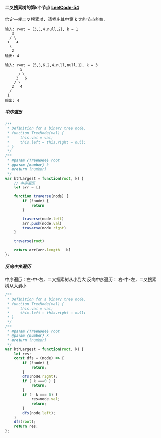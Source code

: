 #### 二叉搜索树的第k个节点 [LeetCode-54](https://leetcode.cn/problems/er-cha-sou-suo-shu-de-di-kda-jie-dian-lcof/)

给定一棵二叉搜索树，请找出其中第 k 大的节点的值。

```
输入: root = [3,1,4,null,2], k = 1
   3
  / \
 1   4
  \
   2
输出: 4
```

```
输入: root = [5,3,6,2,4,null,null,1], k = 3
       5
      / \
     3   6
    / \
   2   4
  /
 1
输出: 4
```
##### 中序遍历
```js
/**
 * Definition for a binary tree node.
 * function TreeNode(val) {
 *     this.val = val;
 *     this.left = this.right = null;
 * }
 */
/**
 * @param {TreeNode} root
 * @param {number} k
 * @return {number}
 */
var kthLargest = function(root, k) {
    // 中序遍历
    let arr = []

    function traverse(node) {
        if (!node) {
            return
        }

        traverse(node.left)
        arr.push(node.val)
        traverse(node.right)
    }

    traverse(root)

    return arr[arr.length - k]
};
```

##### 反向中序遍历
中序遍历：左-中-右，二叉搜索树从小到大
反向中序遍历： 右-中-左，二叉搜索树从大到小

```js
/**
 * Definition for a binary tree node.
 * function TreeNode(val) {
 *     this.val = val;
 *     this.left = this.right = null;
 * }
 */
/**
 * @param {TreeNode} root
 * @param {number} k
 * @return {number}
 */
var kthLargest = function(root, k) {
    let res;
    const dfs = (node) => {
        if (!node) {
            return;
        }
        dfs(node.right);
        if ( k ===0 ) {
            return;
        }
        if (--k === 0) {
            res=node.val;
            return;
        }
        dfs(node.left);
    }
    dfs(root);
    return res;
};
```